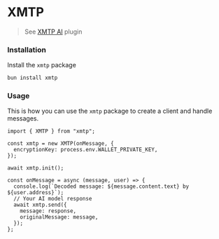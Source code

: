 # XMTP

> See [XMTP AI](https://message-kit.org/plugins/xmtp) plugin

### Installation

Install the `xmtp` package

```bash [cmd]
bun install xmtp
```

### Usage

This is how you can use the `xmtp` package to create a client and handle messages.

```tsx
import { XMTP } from "xmtp";

const xmtp = new XMTP(onMessage, {
  encryptionKey: process.env.WALLET_PRIVATE_KEY,
});

await xmtp.init();

const onMessage = async (message, user) => {
  console.log(`Decoded message: ${message.content.text} by ${user.address}`);
  // Your AI model response
  await xmtp.send({
    message: response,
    originalMessage: message,
  });
};
```
